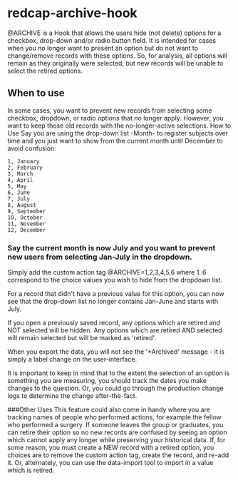 # redcap-archive-hook
@ARCHIVE is a Hook that allows the users hide (not delete) options for a checkbox, drop-down and/or radio button field.  It is intended for cases when you no longer want to present an option but do not want to change/remove records with these options. 
So, for analysis, all options will remain as they originally were selected, but new records will be unable to select the retired options.

## When to use 
In some cases, you want to prevent new records from selecting some checkbox, dropdown, or radio options that no longer apply.  However, you want to keep those old records with the no-longer-active selections.
How to Use
Say you are using the drop-down list -Month- to register subjects over time and you just want to show from the current month until December to avoid confusion: 
```
1, January
2, February
3, March
4, April
5, May
6, June
7, July
8, August
9, September
10, October
11, November
12, December
```

### Say the current month is now July and you want to prevent new users from selecting Jan-July in the dropdown.
Simply add the custom action tag @ARCHIVE=1,2,3,4,5,6 where 1..6 correspond to the choice values you wish to hide from the dropdown list. 

For a record that didn't have a previous value for this option, you can now see that the drop-down list no longer contains Jan-June and starts with July. 

If you open a previously saved record, any options which are retired and NOT selected will be hidden.  Any options which are retired AND selected will remain selected but will be marked as 'retired'.

When you export the data, you will not see the '*Archived' message - it is simply a label change on the user-interface.

It is important to keep in mind that to the extent the selection of an option is something you are measuring, you should track the dates you make changes to the question. Or, you could go through the production change logs to determine the change after-the-fact.

###Other Uses
This feature could also come in handy where you are tracking names of people who performed actions, for example the fellow who performed a surgery.  If someone leaves the group or graduates, you can retire their option so no new records are confused by seeing an option which cannot apply any longer while preserving your historical data.
If, for some reason, you must create a NEW record with a retired option, you choices are to remove the custom action tag, create the record, and re-add it. Or, alternately, you can use the data-import tool to import in a value which is retired.
